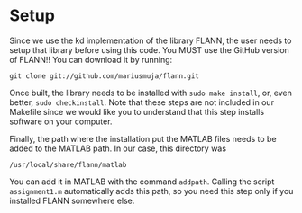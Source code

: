 Setup
=====

Since we use the kd implementation of the library FLANN, the user needs to setup
that library before using this code. You MUST use the GitHub version of FLANN!!
You can download it by running:

    git clone git://github.com/mariusmuja/flann.git

Once built, the library needs to be installed with `sudo make install`, or, even
better, `sudo checkinstall`. Note that these steps are not included in our
Makefile since we would like you to understand that this step installs software
on your computer.

Finally, the path where the installation put the MATLAB files needs to be added
to the MATLAB path. In our case, this directory was

    /usr/local/share/flann/matlab

You can add it in MATLAB with the command `addpath`. Calling the script
`assignment1.m` automatically adds this path, so you need this step only if you
installed FLANN somewhere else.
